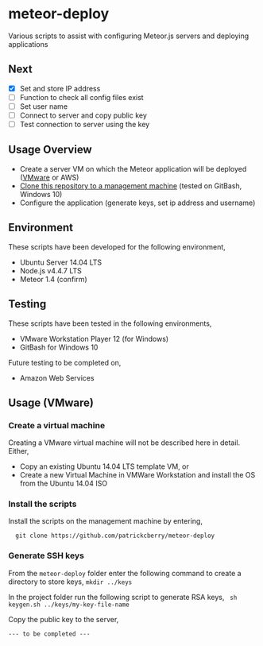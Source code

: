 # meteor-deploy
Various scripts to assist with configuring Meteor.js servers and deploying applications

## Next
- [X] Set and store IP address
- [ ] Function to check all config files exist
- [ ] Set user name
- [ ] Connect to server and copy public key
- [ ] Test connection to server using the key

## Usage Overview
+ Create a server VM on which the Meteor application will be deployed ([VMware](#create-a-virtual-machine) or AWS)
+ [Clone this repository to a management machine](#install-the-scripts) (tested on GitBash, Windows 10)
+ Configure the application (generate keys, set ip address and username)

## Environment

These scripts have been developed for the following environment,
+ Ubuntu Server 14.04 LTS
+ Node.js v4.4.7 LTS
+ Meteor 1.4 (confirm)

## Testing 

These scripts have been tested in the following environments,
+ VMware Workstation Player 12 (for Windows)
+ GitBash for Windows 10

Future testing to be completed on,
+ Amazon Web Services

## Usage (VMware)

### Create a virtual machine

Creating a VMware virtual machine will not be described here in detail. Either,
+ Copy an existing Ubuntu 14.04 LTS template VM, or
+ Create a new Virtual Machine in VMWare Workstation and install the OS from the Ubuntu 14.04 ISO

### Install the scripts

Install the scripts on the management machine by entering,

```
  git clone https://github.com/patrickcberry/meteor-deploy
```
### Generate SSH keys

From the ```meteor-deploy``` folder enter the following command to create a directory to store keys, 
```mkdir ../keys```

In the project folder run the following script to generate RSA keys,
``` sh keygen.sh ../keys/my-key-file-name```

Copy the public key to the server,

``` --- to be completed --- ```


